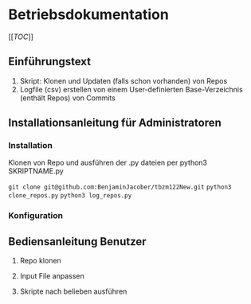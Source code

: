 # Betriebsdokumentation
[[_TOC_]]
## Einführungstext 

1. Skript: Klonen und Updaten (falls schon vorhanden) von Repos
2. Logfile (csv) erstellen von einem User-definierten Base-Verzeichnis (enthält Repos) von Commits

## Installationsanleitung für Administratoren

### Installation

Klonen von Repo und ausführen der .py dateien per python3 SKRIPTNAME.py

```git clone git@github.com:BenjaminJacober/tbzm122New.git```
```python3 clone_repos.py```
```python3 log_repos.py```

### Konfiguration



## Bediensanleitung Benutzer

1. Repo klonen

2. Input File anpassen

3. Skripte nach belieben ausführen
